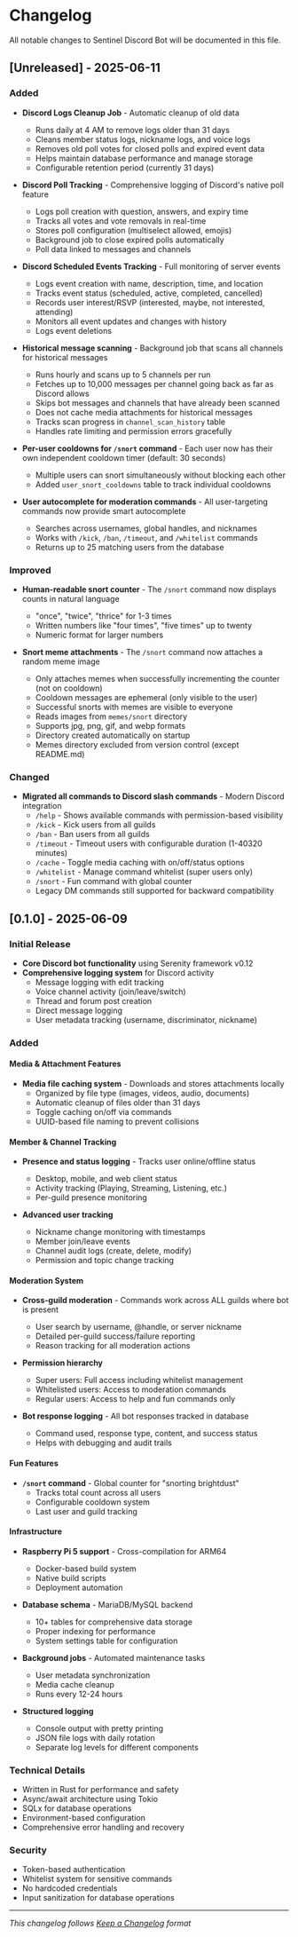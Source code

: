 # Changelog

All notable changes to Sentinel Discord Bot will be documented in this file.

## [Unreleased] - 2025-06-11

### Added
- **Discord Logs Cleanup Job** - Automatic cleanup of old data
  - Runs daily at 4 AM to remove logs older than 31 days
  - Cleans member status logs, nickname logs, and voice logs
  - Removes old poll votes for closed polls and expired event data
  - Helps maintain database performance and manage storage
  - Configurable retention period (currently 31 days)

- **Discord Poll Tracking** - Comprehensive logging of Discord's native poll feature
  - Logs poll creation with question, answers, and expiry time
  - Tracks all votes and vote removals in real-time
  - Stores poll configuration (multiselect allowed, emojis)
  - Background job to close expired polls automatically
  - Poll data linked to messages and channels

- **Discord Scheduled Events Tracking** - Full monitoring of server events
  - Logs event creation with name, description, time, and location
  - Tracks event status (scheduled, active, completed, cancelled)
  - Records user interest/RSVP (interested, maybe, not interested, attending)
  - Monitors all event updates and changes with history
  - Logs event deletions

- **Historical message scanning** - Background job that scans all channels for historical messages
  - Runs hourly and scans up to 5 channels per run
  - Fetches up to 10,000 messages per channel going back as far as Discord allows
  - Skips bot messages and channels that have already been scanned
  - Does not cache media attachments for historical messages
  - Tracks scan progress in `channel_scan_history` table
  - Handles rate limiting and permission errors gracefully
- **Per-user cooldowns for `/snort` command** - Each user now has their own independent cooldown timer (default: 30 seconds)
  - Multiple users can snort simultaneously without blocking each other
  - Added `user_snort_cooldowns` table to track individual cooldowns

- **User autocomplete for moderation commands** - All user-targeting commands now provide smart autocomplete
  - Searches across usernames, global handles, and nicknames
  - Works with `/kick`, `/ban`, `/timeout`, and `/whitelist` commands
  - Returns up to 25 matching users from the database

### Improved
- **Human-readable snort counter** - The `/snort` command now displays counts in natural language
  - "once", "twice", "thrice" for 1-3 times
  - Written numbers like "four times", "five times" up to twenty
  - Numeric format for larger numbers

- **Snort meme attachments** - The `/snort` command now attaches a random meme image
  - Only attaches memes when successfully incrementing the counter (not on cooldown)
  - Cooldown messages are ephemeral (only visible to the user)
  - Successful snorts with memes are visible to everyone
  - Reads images from `memes/snort` directory
  - Supports jpg, png, gif, and webp formats
  - Directory created automatically on startup
  - Memes directory excluded from version control (except README.md)

### Changed
- **Migrated all commands to Discord slash commands** - Modern Discord integration
  - `/help` - Shows available commands with permission-based visibility
  - `/kick` - Kick users from all guilds
  - `/ban` - Ban users from all guilds  
  - `/timeout` - Timeout users with configurable duration (1-40320 minutes)
  - `/cache` - Toggle media caching with on/off/status options
  - `/whitelist` - Manage command whitelist (super users only)
  - `/snort` - Fun command with global counter
  - Legacy DM commands still supported for backward compatibility

## [0.1.0] - 2025-06-09

### Initial Release
- **Core Discord bot functionality** using Serenity framework v0.12
- **Comprehensive logging system** for Discord activity
  - Message logging with edit tracking
  - Voice channel activity (join/leave/switch)
  - Thread and forum post creation
  - Direct message logging
  - User metadata tracking (username, discriminator, nickname)

### Added

#### Media & Attachment Features
- **Media file caching system** - Downloads and stores attachments locally
  - Organized by file type (images, videos, audio, documents)
  - Automatic cleanup of files older than 31 days
  - Toggle caching on/off via commands
  - UUID-based file naming to prevent collisions

#### Member & Channel Tracking  
- **Presence and status logging** - Tracks user online/offline status
  - Desktop, mobile, and web client status
  - Activity tracking (Playing, Streaming, Listening, etc.)
  - Per-guild presence monitoring

- **Advanced user tracking**
  - Nickname change monitoring with timestamps
  - Member join/leave events
  - Channel audit logs (create, delete, modify)
  - Permission and topic change tracking

#### Moderation System
- **Cross-guild moderation** - Commands work across ALL guilds where bot is present
  - User search by username, @handle, or server nickname
  - Detailed per-guild success/failure reporting
  - Reason tracking for all moderation actions

- **Permission hierarchy**
  - Super users: Full access including whitelist management
  - Whitelisted users: Access to moderation commands
  - Regular users: Access to help and fun commands only

- **Bot response logging** - All bot responses tracked in database
  - Command used, response type, content, and success status
  - Helps with debugging and audit trails

#### Fun Features
- **`/snort` command** - Global counter for "snorting brightdust"
  - Tracks total count across all users
  - Configurable cooldown system
  - Last user and guild tracking

#### Infrastructure
- **Raspberry Pi 5 support** - Cross-compilation for ARM64
  - Docker-based build system
  - Native build scripts
  - Deployment automation

- **Database schema** - MariaDB/MySQL backend
  - 10+ tables for comprehensive data storage
  - Proper indexing for performance
  - System settings table for configuration

- **Background jobs** - Automated maintenance tasks
  - User metadata synchronization
  - Media cache cleanup
  - Runs every 12-24 hours

- **Structured logging** 
  - Console output with pretty printing
  - JSON file logs with daily rotation
  - Separate log levels for different components

### Technical Details
- Written in Rust for performance and safety
- Async/await architecture using Tokio
- SQLx for database operations
- Environment-based configuration
- Comprehensive error handling and recovery

### Security
- Token-based authentication
- Whitelist system for sensitive commands
- No hardcoded credentials
- Input sanitization for database operations

---

*This changelog follows [Keep a Changelog](https://keepachangelog.com/en/1.0.0/) format*